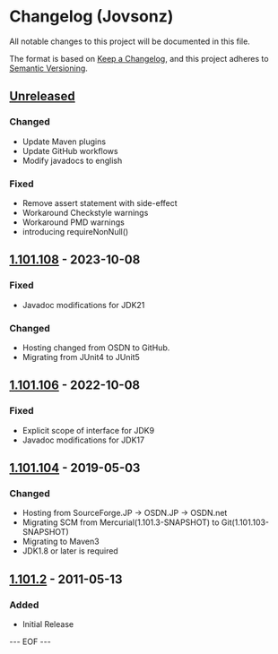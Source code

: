 # Changelog (Jovsonz)
All notable changes to this project will be documented in this file.

The format is based on [Keep a Changelog](https://keepachangelog.com/en/1.0.0/),
and this project adheres to [Semantic Versioning](https://semver.org/spec/v2.0.0.html).


## [Unreleased]

### Changed
- Update Maven plugins
- Update GitHub workflows
- Modify javadocs to english

### Fixed
- Remove assert statement with side-effect
- Workaround Checkstyle warnings
- Workaround PMD warnings
- introducing requireNonNull()


## [1.101.108] - 2023-10-08

### Fixed
- Javadoc modifications for JDK21

### Changed
- Hosting changed from OSDN to GitHub.
- Migrating from JUnit4 to JUnit5


## [1.101.106] - 2022-10-08

### Fixed
- Explicit scope of interface for JDK9
- Javadoc modifications for JDK17


## [1.101.104] - 2019-05-03

### Changed
- Hosting from SourceForge.JP → OSDN.JP → OSDN.net
- Migrating SCM from Mercurial(1.101.3-SNAPSHOT) to Git(1.101.103-SNAPSHOT)
- Migrating to Maven3
- JDK1.8 or later is required


## [1.101.2] - 2011-05-13

### Added
- Initial Release


[Unreleased]: https://github.com/olyutorskii/Jovsonz/compare/v1.101.108...HEAD
[1.101.108]: https://github.com/olyutorskii/Jovsonz/compare/v1.101.106...v1.101.108
[1.101.106]: https://github.com/olyutorskii/Jovsonz/compare/release-1.101.104...v1.101.106
[1.101.104]: https://github.com/olyutorskii/Jovsonz/compare/release-1.101.2...release-1.101.104
[1.101.2]: https://github.com/olyutorskii/Jovsonz/releases/tag/release-1.101.2


--- EOF ---
